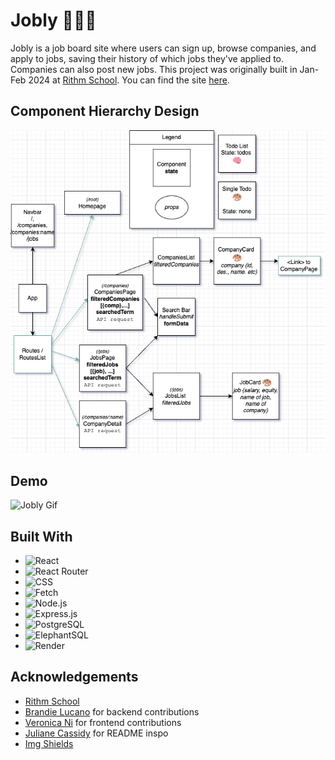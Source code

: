 # Jobly 👩🏽‍💼

Jobly is a job board site where users can sign up, browse companies, and apply to jobs, saving their history of which jobs they've applied to.
Companies can also post new jobs. This project was originally built in Jan-Feb 2024 at [Rithm School](https://www.rithmschool.com/). You can find the site [here](https://www.jobly.carlmolina.com/).

## Component Hierarchy Design

![Components Design](/jobly/public/README.drawio.png)

## Demo

![Jobly Gif](/jobly/public/joblyGif.gif)

## Built With

* ![React](https://img.shields.io/badge/-React-61DAFB?logo=react&logoColor=white&style=flat)
* ![React Router](https://img.shields.io/badge/-React%20Router-CA4245?logo=react-router&logoColor=white&style=flat)
* ![CSS](https://img.shields.io/badge/-CSS-1572B6?logo=css3&logoColor=white&style=flat)
* ![Fetch](https://img.shields.io/badge/-Fetch%20API-4285F4?logo=webcomponentsdotorg&logoColor=white&style=flat)
* ![Node.js](https://img.shields.io/badge/-Node.js-339933?logo=node.js&logoColor=white&style=flat)
* ![Express.js](https://img.shields.io/badge/-Express.js-000000?logo=express&logoColor=white&style=flat)
* ![PostgreSQL](https://img.shields.io/badge/-PostgreSQL-336791?logo=postgresql&logoColor=white&style=flat)
* ![ElephantSQL](https://img.shields.io/badge/-ElephantSQL-336791?logo=elephantsql&logoColor=white&style=flat)
* ![Render](https://img.shields.io/badge/-Render-333333?logo=render&logoColor=white&style=flat)


## Acknowledgements
* [Rithm School](https://github.com/rithmschool)
* [Brandie Lucano](https://github.com/BMLucano) for backend contributions
* [Veronica Ni](https://github.com/veronicani) for frontend contributions
* [Juliane Cassidy](https://github.com/julianecassidy) for README inspo
* [Img Shields](https://shields.io/)
